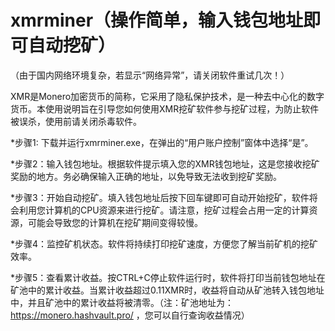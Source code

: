 xmrminer（操作简单，输入钱包地址即可自动挖矿）
==========================================================
（由于国内网络环境复杂，若显示“网络异常”，请关闭软件重试几次！）

XMR是Monero加密货币的简称，它采用了隐私保护技术，是一种去中心化的数字货币。本使用说明旨在引导您如何使用XMR挖矿软件参与挖矿过程，为防止软件被误杀，使用前请关闭杀毒软件。

*步骤1: 下载并运行xmrminer.exe，在弹出的“用户账户控制”窗体中选择“是”。

*步骤2：输入钱包地址。根据软件提示填入您的XMR钱包地址，这是您接收挖矿奖励的地方。务必确保输入正确的地址，以免导致无法收到挖矿奖励。

*步骤3：开始自动挖矿。填入钱包地址后按下回车键即可自动开始挖矿，软件将会利用您计算机的CPU资源来进行挖矿。请注意，挖矿过程会占用一定的计算资源，可能会导致您的计算机在挖矿期间变得较慢。

*步骤4：监控矿机状态。软件将持续打印挖矿速度，方便您了解当前矿机的挖矿效率。

*步骤5：查看累计收益。按CTRL+C停止软件运行时，软件将打印当前钱包地址在矿池中的累计收益。当累计收益超过0.11XMR时，收益将自动从矿池转入钱包地址中，并且矿池中的累计收益将被清零。（注：矿池地址为：https://monero.hashvault.pro/ ，您可以自行查询收益情况）
